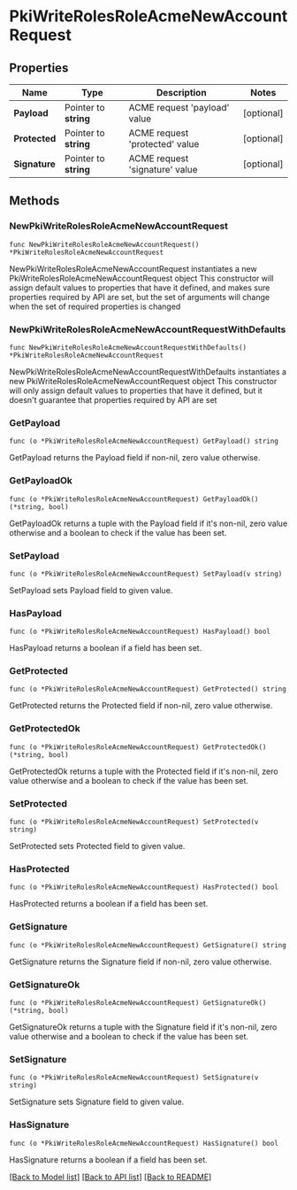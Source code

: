 # PkiWriteRolesRoleAcmeNewAccountRequest


## Properties

Name | Type | Description | Notes
------------ | ------------- | ------------- | -------------
**Payload** | Pointer to **string** | ACME request &#x27;payload&#x27; value | [optional] 
**Protected** | Pointer to **string** | ACME request &#x27;protected&#x27; value | [optional] 
**Signature** | Pointer to **string** | ACME request &#x27;signature&#x27; value | [optional] 



## Methods


### NewPkiWriteRolesRoleAcmeNewAccountRequest

`func NewPkiWriteRolesRoleAcmeNewAccountRequest() *PkiWriteRolesRoleAcmeNewAccountRequest`

NewPkiWriteRolesRoleAcmeNewAccountRequest instantiates a new PkiWriteRolesRoleAcmeNewAccountRequest object
This constructor will assign default values to properties that have it defined,
and makes sure properties required by API are set, but the set of arguments
will change when the set of required properties is changed

### NewPkiWriteRolesRoleAcmeNewAccountRequestWithDefaults

`func NewPkiWriteRolesRoleAcmeNewAccountRequestWithDefaults() *PkiWriteRolesRoleAcmeNewAccountRequest`

NewPkiWriteRolesRoleAcmeNewAccountRequestWithDefaults instantiates a new PkiWriteRolesRoleAcmeNewAccountRequest object
This constructor will only assign default values to properties that have it defined,
but it doesn't guarantee that properties required by API are set


### GetPayload

`func (o *PkiWriteRolesRoleAcmeNewAccountRequest) GetPayload() string`

GetPayload returns the Payload field if non-nil, zero value otherwise.

### GetPayloadOk

`func (o *PkiWriteRolesRoleAcmeNewAccountRequest) GetPayloadOk() (*string, bool)`

GetPayloadOk returns a tuple with the Payload field if it's non-nil, zero value otherwise
and a boolean to check if the value has been set.

### SetPayload

`func (o *PkiWriteRolesRoleAcmeNewAccountRequest) SetPayload(v string)`

SetPayload sets Payload field to given value.


### HasPayload

`func (o *PkiWriteRolesRoleAcmeNewAccountRequest) HasPayload() bool`

HasPayload returns a boolean if a field has been set.




### GetProtected

`func (o *PkiWriteRolesRoleAcmeNewAccountRequest) GetProtected() string`

GetProtected returns the Protected field if non-nil, zero value otherwise.

### GetProtectedOk

`func (o *PkiWriteRolesRoleAcmeNewAccountRequest) GetProtectedOk() (*string, bool)`

GetProtectedOk returns a tuple with the Protected field if it's non-nil, zero value otherwise
and a boolean to check if the value has been set.

### SetProtected

`func (o *PkiWriteRolesRoleAcmeNewAccountRequest) SetProtected(v string)`

SetProtected sets Protected field to given value.


### HasProtected

`func (o *PkiWriteRolesRoleAcmeNewAccountRequest) HasProtected() bool`

HasProtected returns a boolean if a field has been set.




### GetSignature

`func (o *PkiWriteRolesRoleAcmeNewAccountRequest) GetSignature() string`

GetSignature returns the Signature field if non-nil, zero value otherwise.

### GetSignatureOk

`func (o *PkiWriteRolesRoleAcmeNewAccountRequest) GetSignatureOk() (*string, bool)`

GetSignatureOk returns a tuple with the Signature field if it's non-nil, zero value otherwise
and a boolean to check if the value has been set.

### SetSignature

`func (o *PkiWriteRolesRoleAcmeNewAccountRequest) SetSignature(v string)`

SetSignature sets Signature field to given value.


### HasSignature

`func (o *PkiWriteRolesRoleAcmeNewAccountRequest) HasSignature() bool`

HasSignature returns a boolean if a field has been set.









[[Back to Model list]](../README.md#documentation-for-models) [[Back to API list]](../README.md#documentation-for-api-endpoints) [[Back to README]](../README.md)


